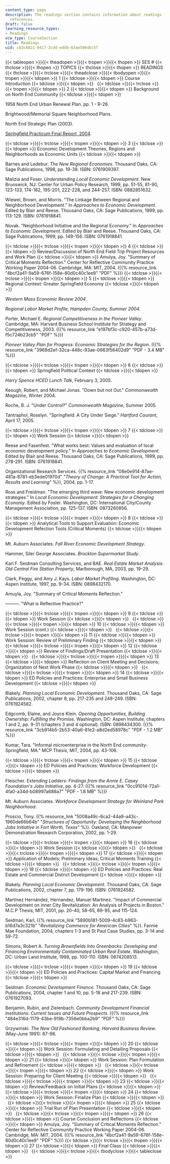 ```yaml
---
content_type: page
description: The readings section contains information about readings for further
  references.
draft: false
learning_resource_types:
- Readings
ocw_type: CourseSection
title: Readings
uid: cb3c6821-9417-2cdd-eddb-63ae5064bc5f
---
```

{{< tableopen >}}{{< theadopen >}}{{< tropen >}}{{< thopen >}}
SES #
{{< thclose >}}{{< thopen >}}
TOPICS
{{< thclose >}}{{< thopen >}}
READINGS
{{< thclose >}}{{< trclose >}}{{< theadclose >}}{{< tbodyopen >}}{{< tropen >}}{{< tdopen >}}
1
{{< tdclose >}}{{< tdopen >}}
Course Introduction
{{< tdclose >}}{{< tdopen >}}
 
{{< tdclose >}}{{< trclose >}}{{< tropen >}}{{< tdopen >}}
2
{{< tdclose >}}{{< tdopen >}}
Background on North End Community
{{< tdclose >}}{{< tdopen >}}

1958 North End Urban Renewal Plan. pp. 1 - R-26.

Brightwood/Memorial Square Neighborhood Plans.

North End Strategic Plan (2003).

[Springfield Practicum Final Report, 2004](/courses/11-945-springfield-studio-spring-2004/pages/projects).

{{< tdclose >}}{{< trclose >}}{{< tropen >}}{{< tdopen >}}
3
{{< tdclose >}}{{< tdopen >}}
Economic Development Theories, Regions and Neighborhoods as Economic Units
{{< tdclose >}}{{< tdopen >}}

Barnes and Ledebur. *The New Regional Economies*. Thousand Oaks, CA: Sage Publications, 1998, pp. 19-38. ISBN: 0761909397.

Malizia and Feser. *Understanding Local Economic Development*. New Brunswick, NJ: Center for Urban Policy Research, 1999, pp. 51-55, 81-90, 123-133, 174-182, 195-201, 222-228, and 244-257. ISBN: 0882851632.

Wiewel, Brown, and Morris. "The Linkage Between Regional and Neighborhood Development." In *Approaches to Economic Development*. Edited by Blair and Reese. Thousand Oaks, CA: Sage Publications, 1999, pp. 113-129. ISBN: 0761918841.

Novak. "Neighborhood Initiative and the Regional Economy." In *Approaches to Economic Development*. Edited by Blair and Reese. Thousand Oaks, CA: Sage Publications, 1999, pp. 149-156. ISBN: 0761918841.

{{< tdclose >}}{{< trclose >}}{{< tropen >}}{{< tdopen >}}
4
{{< tdclose >}}{{< tdopen >}}
Review/Discussion of North End Field Trip Project Resources and Work Plan
{{< tdclose >}}{{< tdopen >}}
Amulya, Joy. "Summary of Critical Moments Reflection." Center for Reflective Community Practice Working Paper 2004-06. Cambridge, MA: MIT, 2004. ({{% resource_link "4bcf2a41-9a59-676f-158e-80d0c40c1ee9" "PDF" %}})
{{< tdclose >}}{{< trclose >}}{{< tropen >}}{{< tdopen >}}
5
{{< tdclose >}}{{< tdopen >}}
Regional Context: Greater Springfield Economy
{{< tdclose >}}{{< tdopen >}}

*Western Mass Economic Review 2004*.

*Regional Labor Market Profile, Hampden County, Summer 2004*.

Porter, Michael E. *Regional Competitiveness in the Pioneer Valley*. Cambridge, MA: Harvard Business School Institute for Strategy and Competitiveness, 2003. ({{% resource_link "e197bf3c-c920-457b-a73d-f5c724b23cb5" "PDF" %}})

*Pioneer Valley Plan for Progress: Economic Strategies for the Region*. ({{% resource_link "3968d2ef-32ca-448c-93ae-0663f56402d9" "PDF - 3.4 MB" %}})

{{< tdclose >}}{{< trclose >}}{{< tropen >}}{{< tdopen >}}
6
{{< tdclose >}}{{< tdopen >}}
Springfield Political Context
{{< tdclose >}}{{< tdopen >}}

*Harry Spence HCED Lunch Talk*, February 3, 2005.

Keough, Robert, and Michael Jonas. "Down but not Out." *Commonwealth Magazine*, Winter 2004.

Roche, B. J. "Under Control?" *Commonwealth Magazine*, Summer 2005.

Tantraphol, Roselyn. "Springfield: A City Under Siege." *Hartford Courant*, April 17, 2005.

{{< tdclose >}}{{< trclose >}}{{< tropen >}}{{< tdopen >}}
7
{{< tdclose >}}{{< tdopen >}}
Work Session
{{< tdclose >}}{{< tdopen >}}

Reese and Fasenfest. "What works best: Values and evaluation of local economic development policy." In *Approaches to Economic Development*. Edited by Blair and Reese. Thousand Oaks, CA: Sage Publications, 1999, pp. 278-291. ISBN: 0761918841.

Organizational Research Services. {{% resource_link "08e0e914-87ae-481a-8781-eb3ede01970d" "*Theory of Change: A Practical Tool for Action, Results and Learning*" %}}, 2004, pp. 1-17.

Ross and Freidman. "The emerging third wave: New economic development strategies." In *Local Economic Development: Strategies for a Changing Economy*. Edited by Fosler. Washington, DC: International City/County Management Association, pp. 125-137. ISBN: 0873260856.

{{< tdclose >}}{{< trclose >}}{{< tropen >}}{{< tdopen >}}
8
{{< tdclose >}}{{< tdopen >}}
Analytical Tools to Support Evaluation: Economic Development Refection Tools (Critical Moments)
{{< tdclose >}}{{< tdopen >}}

Mt. Auburn Associates. *Fall River Economic Development Strategy*.

Hammer, Siler George Associates. *Brockton Supermarket Study*.

Karl F. Seidman Consulting Services, and BAE. *Real Estate Market Analysis: Old Central Fire Station Property*, Marlborough, MA, 2003, pp. 19-29.

Clark, Peggy, and Amy J. Kays. *Labor Market Profiling*. Washington, DC: Aspen Institute, 1997, pp. 9-34. ISBN: 0898432170.

Amuyla, Joy. "Summary of Critical Moments Reflection."

———. "What is Reflective Practice?"

{{< tdclose >}}{{< trclose >}}{{< tropen >}}{{< tdopen >}}
9
{{< tdclose >}}{{< tdopen >}}
Work Session
{{< tdclose >}}{{< tdopen >}}
 
{{< tdclose >}}{{< trclose >}}{{< tropen >}}{{< tdopen >}}
10
{{< tdclose >}}{{< tdopen >}}
Work Session (cont.)
{{< tdclose >}}{{< tdopen >}}
 
{{< tdclose >}}{{< trclose >}}{{< tropen >}}{{< tdopen >}}
11
{{< tdclose >}}{{< tdopen >}}
Work Session: Review of Preliminary Finding
{{< tdclose >}}{{< tdopen >}}
 
{{< tdclose >}}{{< trclose >}}{{< tropen >}}{{< tdopen >}}
12
{{< tdclose >}}{{< tdopen >}}
Review of Findings/Draft Presentation
{{< tdclose >}}{{< tdopen >}}
 
{{< tdclose >}}{{< trclose >}}{{< tropen >}}{{< tdopen >}}
13
{{< tdclose >}}{{< tdopen >}}
Reflection on Client Meeting and Decisions; Organization of Next Work Phase
{{< tdclose >}}{{< tdopen >}}
 
{{< tdclose >}}{{< trclose >}}{{< tropen >}}{{< tdopen >}}
14
{{< tdclose >}}{{< tdopen >}}
ED Policies and Practices: Enterprise and Small Business Development
{{< tdclose >}}{{< tdopen >}}

Blakely. *Planning Local Economic Development*. Thousand Oaks, CA: Sage Publications, 2002, chapter 8, pp. 217-235 and 248-249. ISBN: 0761924582.

Edgcomb, Elaine, and Joyce Klein. *Opening Opportunities, Building Ownership: Fulfilling the Promise*. Washington, DC: Aspen Institute, chapters 1 and 2, pp. 9-31 (chapters 3 and 4 optional). ISBN: 0898434300. ({{% resource_link "3cb914b5-2b53-40a6-81e2-a8d2ed58978c" "PDF - 1.2 MB" %}})

Kumar, Tara. "Informal microenterprise in the North End community-Springfield, MA." MCP Thesis, MIT, 2004, pp. 43-106.

{{< tdclose >}}{{< trclose >}}{{< tropen >}}{{< tdopen >}}
15
{{< tdclose >}}{{< tdopen >}}
ED Policies and Practices: Workforce Development
{{< tdclose >}}{{< tdopen >}}

Fleischer. *Extending Ladders: Findings from the Annie E. Casey Foundation's Jobs Initiative*, pp. 4-27. ({{% resource_link "0cc91014-72a1-4fa0-a34d-b08997a688a7" "PDF - 1.8 MB" %}})

Mt. Auburn Associates. *Workforce Development Strategy for Weinland Park Neighborhood*.

Proscio, Tony. {{% resource_link "5008a49c-6ca2-44a9-a43c-1960de66b64b" "*Structures of Opportunity: Developing the Neighborhood Jobs Initiative in Fort Worth, Texas*" %}}. Oakland, CA: Manpower Demonstration Research Corporation, 2002, pp. 1-29.

{{< tdclose >}}{{< trclose >}}{{< tropen >}}{{< tdopen >}}
16
{{< tdclose >}}{{< tdopen >}}
Work Session
{{< tdclose >}}{{< tdopen >}}
 
{{< tdclose >}}{{< trclose >}}{{< tropen >}}{{< tdopen >}}
17
{{< tdclose >}}{{< tdopen >}}
Application of Models; Preliminary Ideas; Critical Moments Training
{{< tdclose >}}{{< tdopen >}}
 
{{< tdclose >}}{{< trclose >}}{{< tropen >}}{{< tdopen >}}
18
{{< tdclose >}}{{< tdopen >}}
ED Policies and Practices: Real Estate and Commercial District Development
{{< tdclose >}}{{< tdopen >}}

Blakely. *Planning Local Economic Development*. Thousand Oaks, CA: Sage Publications, 2002, chapter 7, pp. 179-196. ISBN: 0761924582.

Martínez Hernández, Hernandez, Manuel Martinez. "Impact of Commercial Development on inner City Revitalization: An Analysis of Projects in Boston." M.C.P Thesis, MIT, 2001, pp. 20-40, 58-65, 89-95, and 115-124.

Seidman, Karl. {{% resource_link "5890b181-5009-4c83-b963-b16d7a3c321b" "*Revitalizing Commerce for American Cities*" %}}. Fannie Mae Foundation, 2004, chapters 1-3 and St Paul Case Studies, pp. 3-14 and 59-72.

Simons, Robert A. *Turning Brownfields Into Greenbacks: Developing and Financing Environmentally Contaminated Urban Real Estate*. Washington, DC: Urban Land Institute, 1998, pp. 100-110. ISBN: 0874208513.

{{< tdclose >}}{{< trclose >}}{{< tropen >}}{{< tdopen >}}
19
{{< tdclose >}}{{< tdopen >}}
ED Policies and Practices: Capital Market and Financing
{{< tdclose >}}{{< tdopen >}}

Seidman. *Economic Development Finance*. Thousand Oaks, CA: Sage Publications, 2004, chapter 1 and 10, pp. 5-18 and 217-239. ISBN: 0761927093.

Benjamin, Rubin, and Zielenbach. *Community Development Financial Institutions: Current Issues and Future Prospects*. ({{% resource_link "484e316d-1179-43be-919b-7356e0bba2b9" "PDF" %}})

Grzywinski. *The New Old Fashioned Banking, Harvard Business Review*. (May-June 1991): 87-98.

{{< tdclose >}}{{< trclose >}}{{< tropen >}}{{< tdopen >}}
20
{{< tdclose >}}{{< tdopen >}}
Work Session: Formulating and Detailing Proposals
{{< tdclose >}}{{< tdopen >}}
 
{{< tdclose >}}{{< trclose >}}{{< tropen >}}{{< tdopen >}}
21
{{< tdclose >}}{{< tdopen >}}
Work Session: Plan Formulation and Refinement
{{< tdclose >}}{{< tdopen >}}
 
{{< tdclose >}}{{< trclose >}}{{< tropen >}}{{< tdopen >}}
22
{{< tdclose >}}{{< tdopen >}}
Work Session: Preparing for Client Meeting
{{< tdclose >}}{{< tdopen >}}
 
{{< tdclose >}}{{< trclose >}}{{< tropen >}}{{< tdopen >}}
23
{{< tdclose >}}{{< tdopen >}}
Review/Feedback on Initial Plans
{{< tdclose >}}{{< tdopen >}}
 
{{< tdclose >}}{{< trclose >}}{{< tropen >}}{{< tdopen >}}
24
{{< tdclose >}}{{< tdopen >}}
Work Session: Finalize Plan
{{< tdclose >}}{{< tdopen >}}
 
{{< tdclose >}}{{< trclose >}}{{< tropen >}}{{< tdopen >}}
25
{{< tdclose >}}{{< tdopen >}}
Trial Run of Plan Presentation
{{< tdclose >}}{{< tdopen >}}
 
{{< tdclose >}}{{< trclose >}}{{< tropen >}}{{< tdopen >}}
26
{{< tdclose >}}{{< tdopen >}}
Course Conclusion and Reflections
{{< tdclose >}}{{< tdopen >}}
Amulya, Joy. "Summary of Critical Moments Reflection." Center for Reflective Community Practice Working Paper 2004-06. Cambridge, MA: MIT, 2004. ({{% resource_link "4bcf2a41-9a59-676f-158e-80d0c40c1ee9" "PDF" %}})
{{< tdclose >}}{{< trclose >}}{{< tropen >}}{{< tdopen >}}
27
{{< tdclose >}}{{< tdopen >}}
Final Class
{{< tdclose >}}{{< tdopen >}}
 
{{< tdclose >}}{{< trclose >}}{{< tbodyclose >}}{{< tableclose >}}